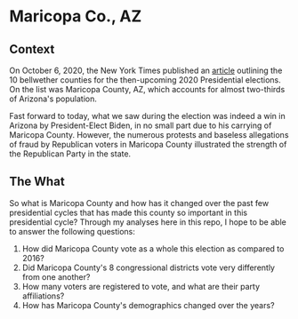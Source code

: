 # Maricopa Co., AZ  
  
## Context  
On October 6, 2020, the New York Times published an [article](https://www.nytimes.com/2020/10/06/opinion/biden-trump-bellwether-counties-.html?searchResultPosition=1) outlining the 10 bellwether counties for the then-upcoming 2020 Presidential elections. On the list was Maricopa County, AZ, which accounts for almost two-thirds of Arizona's population.  

Fast forward to today, what we saw during the election was indeed a win in Arizona by President-Elect Biden, in no small part due to his carrying of Maricopa County. However, the numerous protests and baseless allegations of fraud by Republican voters in Maricopa County illustrated the strength of the Republican Party in the state. 
  
## The What  
So what is Maricopa County and how has it changed over the past few presidential cycles that has made this county so important in this presidential cycle? Through my analyses here in this repo, I hope to be able to answer the following questions:  
1. How did Maricopa County vote as a whole this election as compared to 2016?  
2. Did Maricopa County's 8 congressional districts vote very differently from one another?  
3. How many voters are registered to vote, and what are their party affiliations?  
4. How has Maricopa County's demographics changed over the years?
